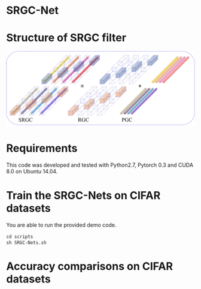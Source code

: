 # SRGC-Net
# Structure of SRGC filter
![image](https://github.com/YYaoLu/SRGC-Net/blob/master/figures/SRGC_combination_box.jpg)

# Requirements
This code was developed and tested with Python2.7, Pytorch 0.3 and CUDA 8.0 on Ubuntu 14.04.

# Train the SRGC-Nets on CIFAR datasets
You are able to run the provided demo code.  
```
cd scripts 
sh SRGC-Nets.sh
```
# Accuracy comparisons on CIFAR datasets 

